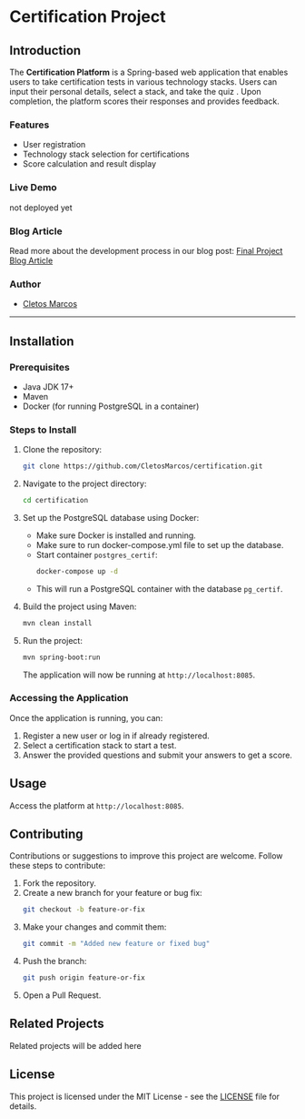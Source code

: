 # Certification Project

## Introduction
The **Certification Platform** is a Spring-based web application that enables users to take certification tests in various technology stacks. Users can input their personal details, select a stack, and take the quiz . Upon completion, the platform scores their responses and provides feedback.

### Features
- User registration
- Technology stack selection for certifications
- Score calculation and result display

### Live Demo
not deployed yet

### Blog Article
Read more about the development process in our blog post: [Final Project Blog Article]()

### Author
- [Cletos Marcos](https://www.linkedin.com/in/cletos-marcos/)

---

## Installation

### Prerequisites
- Java JDK 17+
- Maven
- Docker (for running PostgreSQL in a container)

### Steps to Install

1. Clone the repository:
    ```bash
    git clone https://github.com/CletosMarcos/certification.git
    ```

2. Navigate to the project directory:
    ```bash
    cd certification
    ```

3. Set up the PostgreSQL database using Docker:
    - Make sure Docker is installed and running.
    - Make sure to run docker-compose.yml file to set up the database.
    - Start container `postgres_certif`:
      ```bash
      docker-compose up -d
      ```
    - This will run a PostgreSQL container with the database `pg_certif`.


4. Build the project using Maven:
    ```bash
    mvn clean install
    ```

5. Run the project:
    ```bash
    mvn spring-boot:run
    ```

   The application will now be running at `http://localhost:8085`.

### Accessing the Application
Once the application is running, you can:
1. Register a new user or log in if already registered.
2. Select a certification stack to start a test.
3. Answer the provided questions and submit your answers to get a score.

## Usage

Access the platform at `http://localhost:8085`.

## Contributing

Contributions or suggestions to improve this project are welcome. Follow these steps to contribute:

1. Fork the repository.
2. Create a new branch for your feature or bug fix:
    ```bash
    git checkout -b feature-or-fix
    ```
3. Make your changes and commit them:
    ```bash
    git commit -m "Added new feature or fixed bug"
    ```
4. Push the branch:
    ```bash
    git push origin feature-or-fix
    ```
5. Open a Pull Request.

## Related Projects

Related projects will be added here

## License

This project is licensed under the MIT License - see the [LICENSE](./LICENSE) file for details.
